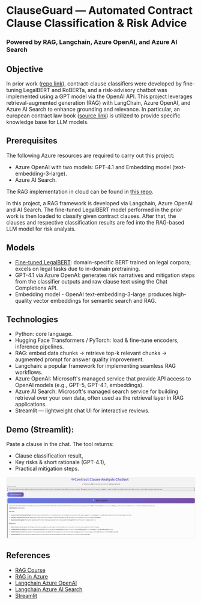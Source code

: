# ClauseGuard — Automated Contract Clause Classification & Risk Advice
### Powered by RAG, Langchain, Azure OpenAI, and Azure AI Search

## Objective

In prior work ([repo link](https://github.com/DucDungTran/NLP/tree/main/Contract-clause-analysis-chatbot)), contract-clause classifiers were developed by fine-tuning LegalBERT and RoBERTa, and a risk-advisory chatbot was implemented using a GPT model via the OpenAI API. This project leverages retrieval-augmented generation (RAG) with LangChain, Azure OpenAI, and Azure AI Search to enhance grounding and relevance. In particular, an european contract law book ([source link](https://www.legiscompare.fr/web/IMG/pdf/CFR_I-XXXIV_1-614.pdf)) is utilized to provide specific knowledge base for LLM models.

## Prerequisites

The following Azure resources are required to carry out this project:
- Azure OpenAI with two models: GPT-4.1 and Embedding model (text-embedding-3-large).
- Azure AI Search.

The RAG implementation in cloud can be found in [this repo](https://github.com/DucDungTran/RAG/tree/main/rag-cloud).

In this project, a RAG framework is developed via Langchain, Azure OpenAI and AI Search. The fine-tuned LegalBERT model performed in the prior work is then loaded to classify given contract clauses. After that, the clauses and respective classification results are fed into the RAG-based LLM model for risk analysis.

## Models
- [Fine-tuned LegalBERT](https://github.com/DucDungTran/NLP/tree/main/Contract-clause-analysis-chatbot): domain-specific BERT trained on legal corpora; excels on legal tasks due to in-domain pretraining. 
- GPT-4.1 via Azure OpenAI: generates risk narratives and mitigation steps from the classifier outputs and raw clause text using the Chat Completions API.
- Embedding model - OpenAI text-embedding-3-large: produces high-quality vector embeddings for semantic search and RAG.

## Technologies
- Python: core language.
- Hugging Face Transformers / PyTorch: load & fine-tune encoders, inference pipelines.
- RAG: embed data chunks -> retrieve top-k relevant chunks -> augmented prompt for answer quality improvement.
- Langchain: a popular framework for implementing seamless RAG workflows.
- Azure OpenAI: Microsoft's managed service that provide API access to OpenAI models (e.g., GPT-5, GPT-4.1, embeddings).
- Azure AI Search: Microsoft's managed search service for building retrieval over your own data, often used as the retrieval layer in RAG applications.
- Streamlit — lightweight chat UI for interactive reviews.

## Demo (Streamlit):

Paste a clause in the chat. The tool returns:
- Clause classification result,
- Key risks & short rationale (GPT-4.1),
- Practical mitigation steps.

![Streamlit demo](images/demo.png)

## References
- [RAG Course](https://www.deeplearning.ai/courses/retrieval-augmented-generation-rag/)
- [RAG in Azure](https://www.udemy.com/course/rag-azure/?srsltid=AfmBOopllP1u1rFr7lPo57zgQZU-igkB3-yKjzveLY8uwyStl89nfWZ0)
- [Langchain Azure OpenAI](https://python.langchain.com/docs/integrations/llms/azure_openai/)
- [Langchain Azure AI Search](https://python.langchain.com/docs/integrations/vectorstores/azuresearch/#configure-vector-store-settings)
- [Streamlit](https://streamlit.io/)